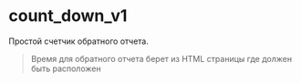 # count_down_v1

Простой счетчик обратного отчета.

>Время для обратного отчета берет из HTML страницы где должен быть расположен
